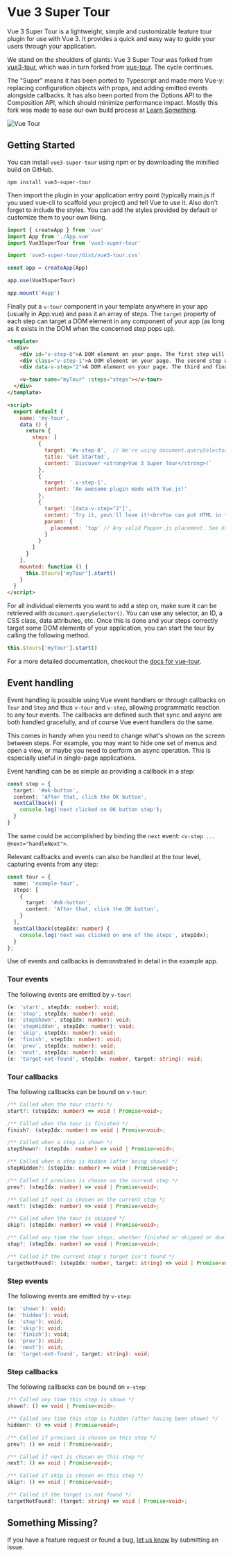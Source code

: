 # Vue 3 Super Tour

Vue 3 Super Tour is a lightweight, simple and customizable feature tour plugin for use with Vue 3. It provides a quick and easy way to guide your users through your application.

We stand on the shoulders of giants: Vue 3 Super Tour was forked from [vue3-tour](https://github.com/alexandreDavid/vue3-tour), which was in turn forked from [vue-tour](https://github.com/pulsardev/vue-tour). The cycle continues.

The "Super" means it has been ported to Typescript and made more Vue-y: replacing configuration objects with props, and adding emitted events alongside callbacks. It has also been ported from the Options API to the Composition API, which should minimize performance impact. Mostly this fork was made to ease our own build process at [Learn Something](https://github.com/LearnSomethingTeam).

![Vue Tour](./screenshot.gif "Vue Tour")


## Getting Started

You can install `vue3-super-tour` using npm or by downloading the minified build on GitHub.

```
npm install vue3-super-tour
```

Then import the plugin in your application entry point (typically main.js if you used vue-cli to scaffold your project) and tell Vue to use it. Also don't forget to include the styles. You can add the styles provided by default or customize them to your own liking.

```javascript
import { createApp } from 'vue'
import App from './App.vue'
import Vue3SuperTour from 'vue3-super-tour'

import 'vue3-super-tour/dist/vue3-tour.css'

const app = createApp(App)

app.use(Vue3SuperTour)

app.mount('#app')
```

Finally put a `v-tour` component in your template anywhere in your app (usually in App.vue) and pass it an array of steps.
The `target` property of each step can target a DOM element in any component of your app (as long as it exists in the DOM when the concerned step pops up).

```html
<template>
  <div>
    <div id="v-step-0">A DOM element on your page. The first step will pop on this element because its ID is 'v-step-0'.</div>
    <div class="v-step-1">A DOM element on your page. The second step will pop on this element because its ID is 'v-step-1'.</div>
    <div data-v-step="2">A DOM element on your page. The third and final step will pop on this element because its ID is 'v-step-2'.</div>

    <v-tour name="myTour" :steps="steps"></v-tour>
  </div>
</template>

<script>
  export default {
    name: 'my-tour',
    data () {
      return {
        steps: [
          {
            target: '#v-step-0',  // We're using document.querySelector() under the hood
            title: 'Get Started',
            content: `Discover <strong>Vue 3 Super Tour</strong>!`
          },
          {
            target: '.v-step-1',
            content: 'An awesome plugin made with Vue.js!'
          },
          {
            target: '[data-v-step="2"]',
            content: 'Try it, you\'ll love it!<br>You can put HTML in the steps and completely customize the DOM to suit your needs.',
            params: {
              placement: 'top' // Any valid Popper.js placement. See https://popper.js.org/popper-documentation.html#Popper.placements
            }
          }
        ]
      }
    },
    mounted: function () {
      this.$tours['myTour'].start()
    }
  }
</script>
```

For all individual elements you want to add a step on, make sure it can be retrieved with `document.querySelector()`. You can use any selector, an ID, a CSS class, data attributes, etc.
Once this is done and your steps correctly target some DOM elements of your application, you can start the tour by calling the following method.

```javascript
this.$tours['myTour'].start()
```

For a more detailed documentation, checkout the [docs for vue-tour](https://github.com/pulsardev/vue-tour/wiki).

## Event handling

Event handling is possible using Vue event handlers or through callbacks on `Tour` and `Step` and thus `v-tour` and `v-step`, allowing programmatic reaction to any tour events. The callbacks are defined such that sync and async are both handled gracefully, and of course Vue event handlers do the same.

This comes in handy when you need to change what's shown on the screen between steps. For example, you may want to hide
one set of menus and open a view, or maybe you need to perform an async operation. This is especially useful in single-page applications.

Event handling can be as simple as providing a callback in a step:

```typescript
const step = {
  target: '#ok-button',
  content: 'After that, click the OK button',
  nextCallback() {
    console.log('next clicked on OK button step');
  }
}
```

The same could be accomplished by binding the `next` event: `<v-step ... @next="handleNext">`.

Relevant callbacks and events can also be handled at the tour level, capturing events from any step:

```typescript
const tour = {
  name: 'example-tour',
  steps: [
    {
      target: '#ok-button',
      content: 'After that, click the OK button',
    }
  ],
  nextCallback(stepIdx: number) {
    console.log('next was clicked on one of the steps', stepIdx);
  }
};
```

Use of events and callbacks is demonstrated in detail in the example app.

### Tour events

The following events are emitted by `v-tour`:
```typescript
(e: 'start', stepIdx: number): void;
(e: 'stop', stepIdx: number): void;
(e: 'stepShown', stepIdx: number): void;
(e: 'stepHidden', stepIdx: number): void;
(e: 'skip', stepIdx: number): void;
(e: 'finish', stepIdx: number): void;
(e: 'prev', stepIdx: number): void;
(e: 'next', stepIdx: number): void;
(e: 'target-not-found', stepIdx: number, target: string): void;
```

### Tour callbacks

The following callbacks can be bound on `v-tour`:

```typescript
/** Called when the tour starts */
start?: (stepIdx: number) => void | Promise<void>;

/** Called when the tour is finished */
finish?: (stepIdx: number) => void | Promise<void>;

/** Called when a step is shown */
stepShown?: (stepIdx: number) => void | Promise<void>;

/** Called when a step is hidden (after being shown) */
stepHidden?: (stepIdx: number) => void | Promise<void>;

/** Called if previous is chosen on the current step */
prev?: (stepIdx: number) => void | Promise<void>;

/** Called if next is chosen on the current step */
next?: (stepIdx: number) => void | Promise<void>;

/** Called when the tour is skipped */
skip?: (stepIdx: number) => void | Promise<void>;

/** Called any time the tour stops, whether finished or skipped or due to an error */
stop?: (stepIdx: number) => void | Promise<void>;

/** Called if the current step's target isn't found */
targetNotFound?: (stepIdx: number, target: string) => void | Promise<void>;
```

### Step events

The following events are emitted by `v-step`:

```typescript
(e: 'shown'): void;
(e: 'hidden'): void;
(e: 'stop'): void;
(e: 'skip'): void;
(e: 'finish'): void;
(e: 'prev'): void;
(e: 'next'): void;
(e: 'target-not-found', target: string): void;
```

### Step callbacks

The following callbacks can be bound on `v-step`:

```typescript
/** Called any time this step is shown */
shown?: () => void | Promise<void>;

/** Called any time this step is hidden (after having been shown) */
hidden?: () => void | Promise<void>;

/** Called if previous is chosen on this step */
prev?: () => void | Promise<void>;

/** Called if next is chosen on this step */
next?: () => void | Promise<void>;

/** Called if skip is chosen on this step */
skip?: () => void | Promise<void>;

/** Called if the target is not found */
targetNotFound?: (target: string) => void | Promise<void>;
```

## Something Missing?

If you have a feature request or found a bug, [let us know](https://github.com/LearnSomethingTeam/vue3-super-tour/issues) by submitting an issue.
